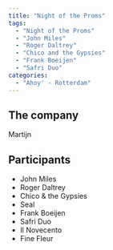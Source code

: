 ```yaml
---
title: "Night of the Proms"
tags:
  - "Night of the Proms"
  - "John Miles"
  - "Roger Daltrey"
  - "Chico and the Gypsies"
  - "Frank Boeijen"
  - "Safri Duo"
categories:
  - "Ahoy' - Rotterdam"
---
```

The company
-----------
Martijn

Participants
------------
* John Miles
* Roger Daltrey
* Chico & the Gypsies
* Seal
* Frank Boeijen
* Safri Duo
* Il Novecento
* Fine Fleur
